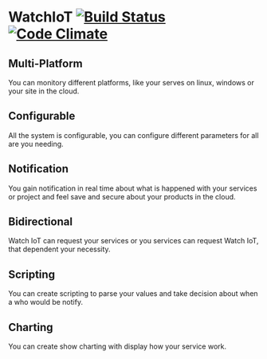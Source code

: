 WatchIoT [![Build Status](https://travis-ci.org/gorums/WatchIoT.svg)](https://travis-ci.org/gorums/WatchIoT) [![Code Climate](https://codeclimate.com/github/gorums/WatchIoT/badges/gpa.svg)](https://codeclimate.com/github/gorums/WatchIoT)
==



Multi-Platform
--

You can monitory different platforms, like your serves on linux, windows or your site in the cloud.

Configurable
--

All the system is configurable, you can configure different parameters for all are you needing.

Notification
--

You gain notification in real time about what is happened with your services or project and feel save and secure about your products in the cloud.

Bidirectional
--

Watch IoT can request your services or you services can request Watch IoT, that dependent your necessity.

Scripting
--

You can create scripting to parse your values and take decision about when a who would be notify.

Charting
--

You can create show charting with display how your service work.
